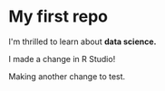 # My first repo

I'm thrilled to learn about **data science.**

I made a change in R Studio!

Making another change to test.